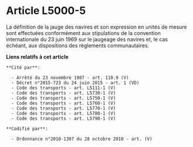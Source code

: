 # Article L5000-5

La définition de la jauge des navires et son expression en unités de mesure sont effectuées conformément aux stipulations de
la convention internationale du 23 juin 1969 sur le jaugeage des navires et, le cas échéant, aux dispositions des règlements
communautaires.

**Liens relatifs à cet article**

	**Cité par**:

	  - Arrêté du 23 novembre 1987 - art. 110.9 (V)
	  - Décret n°2015-723 du 24 juin 2015 - art. 1 (VD)
	  - Code des transports - art. L5111-1 (V)
	  - Code des transports - art. L5730-1 (V)
	  - Code des transports - art. L5750-1 (V)
	  - Code des transports - art. L5760-1 (V)
	  - Code des transports - art. L5770-1 (V)
	  - Code des transports - art. L5780-1 (V)
	  - Code des transports - art. L5790-1 (V)

	**Codifié par**:

	  - Ordonnance n°2010-1307 du 28 octobre 2010 - art. (V)
